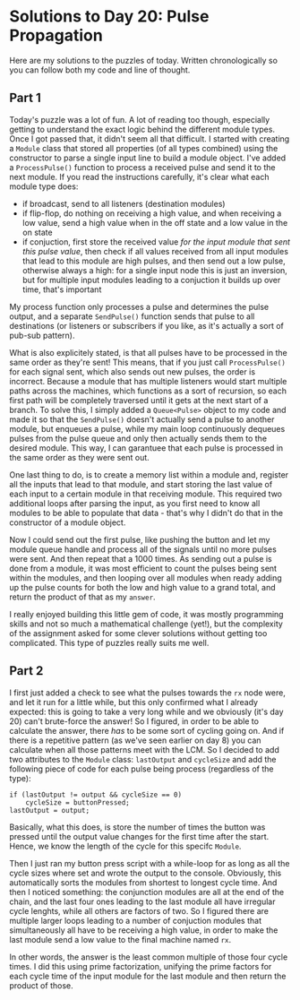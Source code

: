 # Solutions to Day 20: Pulse Propagation

Here are my solutions to the puzzles of today. Written chronologically so you can follow both my code and line of thought.

## Part 1

Today's puzzle was a lot of fun. A lot of reading too though, especially getting to understand the exact logic behind the different module types. Once I got passed that, it didn't seem all that difficult. I started with creating a `Module` class that stored all properties (of all types combined) using the constructor to parse a single input line to build a module object. I've added a `ProcessPulse()` function to process a received pulse and send it to the next module. If you read the instructions carefully, it's clear what each module type does:

- if broadcast, send to all listeners (destination modules)
- if flip-flop, do nothing on receiving a high value, and when receiving a low value, send a high value when in the off state and a low value in the on state 
- if conjuction, first store the received value _for the input module that sent this pulse value_, then check if all values received from all input modules that lead to this module are high pulses, and then send out a low pulse, otherwise always a high: for a single input node this is just an inversion, but for multiple input modules leading to a conjuction it builds up over time, that's important

My process function only processes a pulse and determines the pulse output, and a separate `SendPulse()` function sends that pulse to all destinations (or listeners or subscribers if you like, as it's actually a sort of pub-sub pattern).

What is also explicitely stated, is that all pulses have to be processed in the same order as they're sent! This means, that if you just call `ProcessPulse()` for each signal sent, which also sends out new pulses, the order is incorrect. Because a module that has multiple listeners would start multiple paths across the machines, which functions as a sort of recursion, so each first path will be completely traversed until it gets at the next start of a branch. To solve this, I simply added a `Queue<Pulse>` object to my code and made it so that the `SendPulse()` doesn't actually send a pulse to another module, but enqueues a pulse, while my main loop continuously dequeues pulses from the pulse queue and only then actually sends them to the desired module. This way, I can garantuee that each pulse is processed in the same order as they were sent out.

One last thing to do, is to create a memory list within a module and, register all the inputs that lead to that module, and start storing the last value of each input to a certain module in that receiving module. This required two additional loops after parsing the input, as you first need to know all modules to be able to populate that data - that's why I didn't do that in the constructor of a module object.

Now I could send out the first pulse, like pushing the button and let my module queue handle and process all of the signals until no more pulses were sent. And then repeat that a 1000 times. As sending out a pulse is done from a module, it was most efficient to count the pulses being sent within the modules, and then looping over all modules when ready adding up the pulse counts for both the low and high value to a grand total, and return the product of that as my `answer`.

I really enjoyed building this little gem of code, it was mostly programming skills and not so much a mathematical challenge (yet!), but the complexity of the assignment asked for some clever solutions without getting too complicated. This type of puzzles really suits me well.

## Part 2

I first just added a check to see what the pulses towards the `rx` node were, and let it run for a little while, but this only confirmed what I already expected: this is going to take a very long while and we obviously (it's day 20) can't brute-force the answer! So I figured, in order to be able to calculate the answer, there _has_ to be some sort of cycling going on. And if there is a repetitive pattern (as we've seen earlier on day 8) you can calculate when all those patterns meet with the LCM. So I decided to add two attributes to the `Module` class: `lastOutput` and `cycleSize` and add the following piece of code for each pulse being process (regardless of the type):
```
if (lastOutput != output && cycleSize == 0)
    cycleSize = buttonPressed;
lastOutput = output;
```
Basically, what this does, is store the number of times the button was pressed until the output value changes for the first time after the start. Hence, we know the length of the cycle for this specifc `Module`.

Then I just ran my button press script with a while-loop for as long as all the cycle sizes where set and wrote the output to the console. Obviously, this automatically sorts the modules from shortest to longest cycle time. And then I noticed something: the conjunction modules are all at the end of the chain, and the last four ones leading to the last module all have irregular cycle lenghts, while all others are factors of two. So I figured there are multiple larger loops leading to a number of conjuction modules that simultaneously all have to be receiving a high value, in order to make the last module send a low value to the final machine named `rx`.

In other words, the answer is the least common multiple of those four cycle times. I did this using prime factorization, unifying the prime factors for each cycle time of the input module for the last module and then return the product of those.